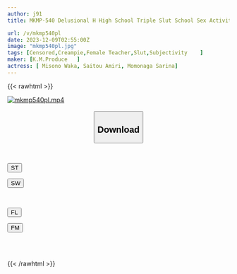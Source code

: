 ```yaml
---
author: j91
title: MKMP-540 Delusional H High School Triple Slut School Sex Activity With A Naked Female Teacher Who Gently Teaches Sex Only To Me With Her Enchanting Body And Technique

url: /v/mkmp540pl
date: 2023-12-09T02:55:00Z
image: "mkmp540pl.jpg"
tags: [Censored,Creampie,Female Teacher,Slut,Subjectivity	 ]
maker: [K.M.Produce   ]
actress: [ Misono Waka, Saitou Amiri, Momonaga Sarina]
---
```



{{< rawhtml >}}

<div class="video" data-videoid="YwmQj1ry7QivgLD">
    <a href="javascript:;">
        <img src="/v/mkmp540pl/mkmp540pl.jpg" width="WIDTH" height="HEIGHT" alt="mkmp540pl.mp4" loading="lazy">
    </a>
</div>

<script type="text/javascript" src="https://j91.asia/asset/on-demand-st.js"></script>

<br>
  <link rel="stylesheet" href="https://j91.asia/asset/bs5.css">
  
  <center>
  <button class="btn btn-primary" type="button" data-bs-toggle="collapse" data-bs-target=".multi-collapse" aria-expanded="false" aria-controls="multiCollapseExample1 multiCollapseExample2"><h2>Download</h2></button></center>
</p>
<div class="row">
  <div class="col">
    <div class="collapse multi-collapse" id="multiCollapseExample1">
      <div class="card card-body">
	      	      <br>
<div class="buttons">  
<p><a href="https://streamtape.to/v/YwmQj1ry7QivgLD" target="_blank"><button class="btn-hover color-3"><i class="fa fa-download"></i> ST</button></a></p>
<p><a href="https://flaswish.com/a9pkvf6yujur" target="_blank"><button class="btn-hover color-2"><i class="fa fa-download"></i> SW</button></a></p></div>
    </div>
  </div>
</div>
  <div class="col">
    <div class="collapse multi-collapse" id="multiCollapseExample2">
      <div class="card card-body">
	      <br>
<div class="buttons">
<p><a href="javascript:;" target="_blank"><button class="btn-hover color-9"><i class="fa fa-download"></i> FL</button></a></p>
<p><a href="javascript:;" target="_blank"><button class="btn-hover color-8"><i class="fa fa-download"></i> FM</button></a></p></div>
<br><br>
      </div>
    </div>
  </div>
</div>

{{< /rawhtml >}}
